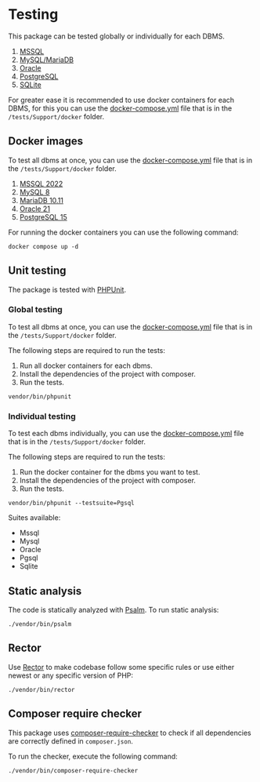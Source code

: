# Testing

This package can be tested globally or individually for each DBMS.

1. [MSSQL](https://github.com/yiisoft/db-mssql)
2. [MySQL/MariaDB](https://github.com/yiisoft/db-mysql)
3. [Oracle](https://github.com/yiisoft/db-oracle)
4. [PostgreSQL](https://github.com/yiisoft/db-pgsql)
5. [SQLite](https://github.com/yiisoft/db-sqlite)

For greater ease it is recommended to use docker containers for each DBMS, for this you can use the [docker-compose.yml](https://docs.docker.com/compose/compose-file/) file that is in the `/tests/Support/docker` folder.

## Docker images

To test all dbms at once, you can use the [docker-compose.yml](https://docs.docker.com/compose/compose-file/) file that is in the `/tests/Support/docker` folder.

1. [MSSQL 2022](/tests/Support/docker/mssql/docker-compose.yml)
2. [MySQL 8](/tests/Support/docker/mysql/docker-compose.yml)
3. [MariaDB 10.11](/tests/Support/docker/mariadb/docker-compose.yml)
4. [Oracle 21](/tests/Support/docker/oracle/docker-compose.yml)
5. [PostgreSQL 15](/tests/Support/docker/pgsql/docker-compose.yml)

For running the docker containers you can use the following command:

```shell
docker compose up -d
```

## Unit testing

The package is tested with [PHPUnit](https://phpunit.de/).

### Global testing

To test all dbms at once, you can use the [docker-compose.yml](https://docs.docker.com/compose/compose-file/) file that is in the `/tests/Support/docker` folder.

The following steps are required to run the tests:

1. Run all docker containers for each dbms.
2. Install the dependencies of the project with composer.
3. Run the tests.

```shell
vendor/bin/phpunit
```

### Individual testing

To test each dbms individually, you can use the [docker-compose.yml](https://docs.docker.com/compose/compose-file/) file that is in the `/tests/Support/docker` folder.

The following steps are required to run the tests:

1. Run the docker container for the dbms you want to test.
2. Install the dependencies of the project with composer.
3. Run the tests.

```shell
vendor/bin/phpunit --testsuite=Pgsql
```

Suites available:
- Mssql
- Mysql
- Oracle
- Pgsql
- Sqlite

## Static analysis

The code is statically analyzed with [Psalm](https://psalm.dev/). To run static analysis:

```shell
./vendor/bin/psalm
```

## Rector

Use [Rector](https://github.com/rectorphp/rector) to make codebase follow some specific rules or use either newest or any specific version of PHP: 

```shell
./vendor/bin/rector
```

## Composer require checker

This package uses [composer-require-checker](https://github.com/maglnet/ComposerRequireChecker) to check if all dependencies are correctly defined in `composer.json`.

To run the checker, execute the following command:

```shell
./vendor/bin/composer-require-checker
```
